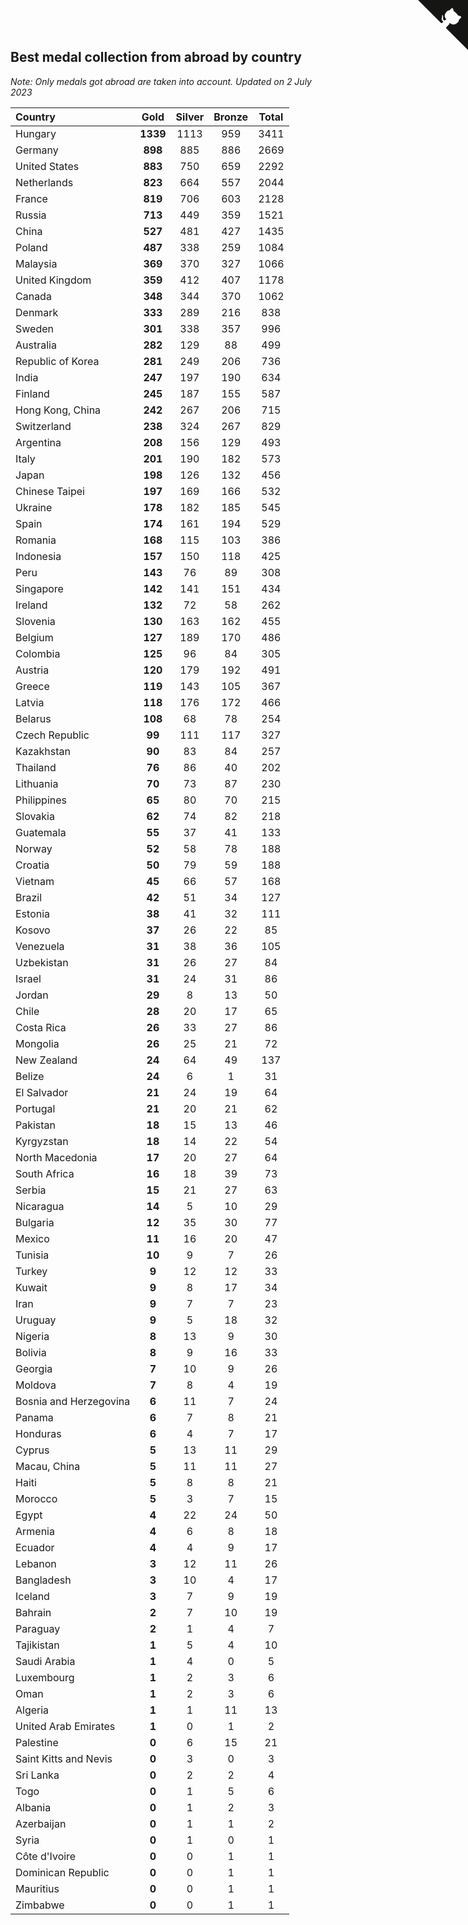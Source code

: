 ## Best medal collection from abroad by country

*Note: Only medals got abroad are taken into account.*
*Updated on  2 July 2023*

| Country | Gold | Silver | Bronze | Total |
| :--- | :--: | :--: | :--: | :--: |
| Hungary | **1339** | 1113 | 959 | 3411 |
| Germany | **898** | 885 | 886 | 2669 |
| United States | **883** | 750 | 659 | 2292 |
| Netherlands | **823** | 664 | 557 | 2044 |
| France | **819** | 706 | 603 | 2128 |
| Russia | **713** | 449 | 359 | 1521 |
| China | **527** | 481 | 427 | 1435 |
| Poland | **487** | 338 | 259 | 1084 |
| Malaysia | **369** | 370 | 327 | 1066 |
| United Kingdom | **359** | 412 | 407 | 1178 |
| Canada | **348** | 344 | 370 | 1062 |
| Denmark | **333** | 289 | 216 | 838 |
| Sweden | **301** | 338 | 357 | 996 |
| Australia | **282** | 129 | 88 | 499 |
| Republic of Korea | **281** | 249 | 206 | 736 |
| India | **247** | 197 | 190 | 634 |
| Finland | **245** | 187 | 155 | 587 |
| Hong Kong, China | **242** | 267 | 206 | 715 |
| Switzerland | **238** | 324 | 267 | 829 |
| Argentina | **208** | 156 | 129 | 493 |
| Italy | **201** | 190 | 182 | 573 |
| Japan | **198** | 126 | 132 | 456 |
| Chinese Taipei | **197** | 169 | 166 | 532 |
| Ukraine | **178** | 182 | 185 | 545 |
| Spain | **174** | 161 | 194 | 529 |
| Romania | **168** | 115 | 103 | 386 |
| Indonesia | **157** | 150 | 118 | 425 |
| Peru | **143** | 76 | 89 | 308 |
| Singapore | **142** | 141 | 151 | 434 |
| Ireland | **132** | 72 | 58 | 262 |
| Slovenia | **130** | 163 | 162 | 455 |
| Belgium | **127** | 189 | 170 | 486 |
| Colombia | **125** | 96 | 84 | 305 |
| Austria | **120** | 179 | 192 | 491 |
| Greece | **119** | 143 | 105 | 367 |
| Latvia | **118** | 176 | 172 | 466 |
| Belarus | **108** | 68 | 78 | 254 |
| Czech Republic | **99** | 111 | 117 | 327 |
| Kazakhstan | **90** | 83 | 84 | 257 |
| Thailand | **76** | 86 | 40 | 202 |
| Lithuania | **70** | 73 | 87 | 230 |
| Philippines | **65** | 80 | 70 | 215 |
| Slovakia | **62** | 74 | 82 | 218 |
| Guatemala | **55** | 37 | 41 | 133 |
| Norway | **52** | 58 | 78 | 188 |
| Croatia | **50** | 79 | 59 | 188 |
| Vietnam | **45** | 66 | 57 | 168 |
| Brazil | **42** | 51 | 34 | 127 |
| Estonia | **38** | 41 | 32 | 111 |
| Kosovo | **37** | 26 | 22 | 85 |
| Venezuela | **31** | 38 | 36 | 105 |
| Uzbekistan | **31** | 26 | 27 | 84 |
| Israel | **31** | 24 | 31 | 86 |
| Jordan | **29** | 8 | 13 | 50 |
| Chile | **28** | 20 | 17 | 65 |
| Costa Rica | **26** | 33 | 27 | 86 |
| Mongolia | **26** | 25 | 21 | 72 |
| New Zealand | **24** | 64 | 49 | 137 |
| Belize | **24** | 6 | 1 | 31 |
| El Salvador | **21** | 24 | 19 | 64 |
| Portugal | **21** | 20 | 21 | 62 |
| Pakistan | **18** | 15 | 13 | 46 |
| Kyrgyzstan | **18** | 14 | 22 | 54 |
| North Macedonia | **17** | 20 | 27 | 64 |
| South Africa | **16** | 18 | 39 | 73 |
| Serbia | **15** | 21 | 27 | 63 |
| Nicaragua | **14** | 5 | 10 | 29 |
| Bulgaria | **12** | 35 | 30 | 77 |
| Mexico | **11** | 16 | 20 | 47 |
| Tunisia | **10** | 9 | 7 | 26 |
| Turkey | **9** | 12 | 12 | 33 |
| Kuwait | **9** | 8 | 17 | 34 |
| Iran | **9** | 7 | 7 | 23 |
| Uruguay | **9** | 5 | 18 | 32 |
| Nigeria | **8** | 13 | 9 | 30 |
| Bolivia | **8** | 9 | 16 | 33 |
| Georgia | **7** | 10 | 9 | 26 |
| Moldova | **7** | 8 | 4 | 19 |
| Bosnia and Herzegovina | **6** | 11 | 7 | 24 |
| Panama | **6** | 7 | 8 | 21 |
| Honduras | **6** | 4 | 7 | 17 |
| Cyprus | **5** | 13 | 11 | 29 |
| Macau, China | **5** | 11 | 11 | 27 |
| Haiti | **5** | 8 | 8 | 21 |
| Morocco | **5** | 3 | 7 | 15 |
| Egypt | **4** | 22 | 24 | 50 |
| Armenia | **4** | 6 | 8 | 18 |
| Ecuador | **4** | 4 | 9 | 17 |
| Lebanon | **3** | 12 | 11 | 26 |
| Bangladesh | **3** | 10 | 4 | 17 |
| Iceland | **3** | 7 | 9 | 19 |
| Bahrain | **2** | 7 | 10 | 19 |
| Paraguay | **2** | 1 | 4 | 7 |
| Tajikistan | **1** | 5 | 4 | 10 |
| Saudi Arabia | **1** | 4 | 0 | 5 |
| Luxembourg | **1** | 2 | 3 | 6 |
| Oman | **1** | 2 | 3 | 6 |
| Algeria | **1** | 1 | 11 | 13 |
| United Arab Emirates | **1** | 0 | 1 | 2 |
| Palestine | **0** | 6 | 15 | 21 |
| Saint Kitts and Nevis | **0** | 3 | 0 | 3 |
| Sri Lanka | **0** | 2 | 2 | 4 |
| Togo | **0** | 1 | 5 | 6 |
| Albania | **0** | 1 | 2 | 3 |
| Azerbaijan | **0** | 1 | 1 | 2 |
| Syria | **0** | 1 | 0 | 1 |
| Côte d'Ivoire | **0** | 0 | 1 | 1 |
| Dominican Republic | **0** | 0 | 1 | 1 |
| Mauritius | **0** | 0 | 1 | 1 |
| Zimbabwe | **0** | 0 | 1 | 1 |


<a href="https://github.com/jonatanklosko/wca_statistics" class="github-corner" aria-label="View source on Github"><svg width="80" height="80" viewBox="0 0 250 250" style="fill:#151513; color:#fff; position: absolute; top: 0; border: 0; right: 0;" aria-hidden="true"><path d="M0,0 L115,115 L130,115 L142,142 L250,250 L250,0 Z"></path><path d="M128.3,109.0 C113.8,99.7 119.0,89.6 119.0,89.6 C122.0,82.7 120.5,78.6 120.5,78.6 C119.2,72.0 123.4,76.3 123.4,76.3 C127.3,80.9 125.5,87.3 125.5,87.3 C122.9,97.6 130.6,101.9 134.4,103.2" fill="currentColor" style="transform-origin: 130px 106px;" class="octo-arm"></path><path d="M115.0,115.0 C114.9,115.1 118.7,116.5 119.8,115.4 L133.7,101.6 C136.9,99.2 139.9,98.4 142.2,98.6 C133.8,88.0 127.5,74.4 143.8,58.0 C148.5,53.4 154.0,51.2 159.7,51.0 C160.3,49.4 163.2,43.6 171.4,40.1 C171.4,40.1 176.1,42.5 178.8,56.2 C183.1,58.6 187.2,61.8 190.9,65.4 C194.5,69.0 197.7,73.2 200.1,77.6 C213.8,80.2 216.3,84.9 216.3,84.9 C212.7,93.1 206.9,96.0 205.4,96.6 C205.1,102.4 203.0,107.8 198.3,112.5 C181.9,128.9 168.3,122.5 157.7,114.1 C157.9,116.9 156.7,120.9 152.7,124.9 L141.0,136.5 C139.8,137.7 141.6,141.9 141.8,141.8 Z" fill="currentColor" class="octo-body"></path></svg></a><style>.github-corner:hover .octo-arm{animation:octocat-wave 560ms ease-in-out}@keyframes octocat-wave{0%,100%{transform:rotate(0)}20%,60%{transform:rotate(-25deg)}40%,80%{transform:rotate(10deg)}}@media (max-width:500px){.github-corner:hover .octo-arm{animation:none}.github-corner .octo-arm{animation:octocat-wave 560ms ease-in-out}}</style>
